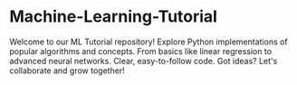 # Machine-Learning-Tutorial
Welcome to our ML Tutorial repository! Explore Python implementations of popular algorithms and concepts. From basics like linear regression to advanced neural networks. Clear, easy-to-follow code. Got ideas? Let's collaborate and grow together! 
